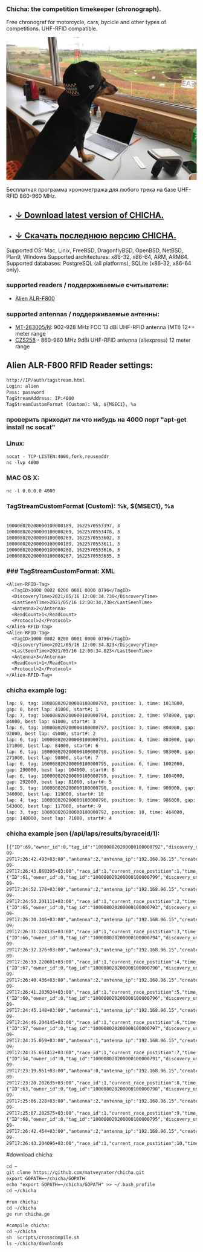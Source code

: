 ### Chicha: the competition timekeeper (chronograph).

Free chronograf for motorcycle, cars, bycicle and other types of competitions. 
UHF-RFID compatible. 

<img src="https://raw.githubusercontent.com/matveynator/chicha/main/chicha.jpg" width="600">

Бесплатная программа хронометража для любого трека на базе UHF-RFID 860-960 MHz. 

- ## [↓ Download latest version of CHICHA.](http://files.matveynator.ru/chicha/) 
- ## [↓ Скачать последнюю версию CHICHA.](http://files.matveynator.ru/chicha/)

Supported OS: Mac, Linix, FreeBSD, DragonflyBSD, OpenBSD, NetBSD, Plan9, Windows
Supported architectures: x86-32, x86-64, ARM, ARM64. 
Supported databases: PostgreSQL (all platforms), SQLite (x86-32, x86-64 only).

###  supported readers / поддерживаемые считыватели: 

- [Alien ALR-F800](https://www.alientechnology.com/products/readers/alr-f800/)


### supported antennas / поддерживаемые антенны:

- [MT-263005/N](https://www.arcantenna.com/products/mt-263005-n-902-928-mhz-fcc-13-dbi-dbi-linear-v-h-polarity-directional-antenna-with-n-female-termination): 902-928 MHz FCC 13 dBi UHF-RFID antenna (MTI) 12++ meter range
- [CZS258](https://aliexpress.ru/item/32891562027.html) -  860-960 MHz 9dBi UHF-RFID antenna (aliexpress) 12 meter range


## Alien ALR-F800 RFID Reader settings:

```
http://IP/auth/tagstream.html
Login: alien
Pass: password
TagStreamAddress: IP:4000 
TagStreamCustomFormat (Custom): %k, ${MSEC1}, %a
```

### проверить приходит ли что нибудь на 4000 порт "apt-get install nc socat"
### Linux:
```
socat - TCP-LISTEN:4000,fork,reuseaddr 
nc -lvp 4000
```
### MAC OS X:
```
nc -l 0.0.0.0 4000
```


### TagStreamCustomFormat (Custom): %k, ${MSEC1}, %a
```

100008020200000100000189, 1622570553397, 3
100008020200000100000269, 1622570553478, 3
100008020200000100000269, 1622570553602, 3
100008020200000100000189, 1622570553611, 3
100008020200000100000268, 1622570553616, 3
100008020200000100000267, 1622570553635, 3
```

### ### TagStreamCustomFormat: XML
```
<Alien-RFID-Tag>
  <TagID>1000 0802 0200 0001 0000 0796</TagID>
  <DiscoveryTime>2021/05/16 12:00:34.730</DiscoveryTime>
  <LastSeenTime>2021/05/16 12:00:34.730</LastSeenTime>
  <Antenna>2</Antenna>
  <ReadCount>1</ReadCount>
  <Protocol>2</Protocol>
</Alien-RFID-Tag>
<Alien-RFID-Tag>
  <TagID>1000 0802 0200 0001 0000 0796</TagID>
  <DiscoveryTime>2021/05/16 12:00:34.823</DiscoveryTime>
  <LastSeenTime>2021/05/16 12:00:34.823</LastSeenTime>
  <Antenna>3</Antenna>
  <ReadCount>1</ReadCount>
  <Protocol>2</Protocol>
</Alien-RFID-Tag>
```

### chicha example log:
```
lap: 9, tag: 100008020200000100000793, position: 1, time: 1013000, gap: 0, best lap: 41000, start#: 1 
lap: 7, tag: 100008020200000100000794, position: 2, time: 978000, gap: 84000, best lap: 61000, start#: 3 
lap: 6, tag: 100008020200000100000797, position: 3, time: 804000, gap: 92000, best lap: 45000, start#: 2 
lap: 6, tag: 100008020200000100000791, position: 4, time: 883000, gap: 171000, best lap: 84000, start#: 6 
lap: 6, tag: 100008020200000100000798, position: 5, time: 983000, gap: 271000, best lap: 98000, start#: 7 
lap: 6, tag: 100008020200000100000795, position: 6, time: 1002000, gap: 290000, best lap: 104000, start#: 8 
lap: 6, tag: 100008020200000100000799, position: 7, time: 1004000, gap: 292000, best lap: 81000, start#: 5 
lap: 5, tag: 100008020200000100000790, position: 8, time: 900000, gap: 340000, best lap: 119000, start#: 10 
lap: 4, tag: 100008020200000100000796, position: 9, time: 986000, gap: 543000, best lap: 117000, start#: 9 
lap: 3, tag: 100008020200000100000792, position: 10, time: 464000, gap: 148000, best lap: 71000, start#: 4 
```

### chicha example json (/api/laps/results/byraceid/1):
```
[{"ID":69,"owner_id":0,"tag_id":"100008020200000100000792","discovery_unix_time":1632925602493,"discovery_time":"2021-09-29T17:26:42.493+03:00","antenna":2,"antenna_ip":"192.168.96.15","created_at":"2021-09-29T17:26:43.860395+03:00","race_id":1,"current_race_postition":1,"time_behind_the_leader":0,"lap_number":8,"lap_time":105286,"lap_postition":1,"lap_is_current":1,"best_lap_time":84187,"best_lap_postition":5,"race_total_time":948606,"better_or_worse_lap_time":-21099},{"ID":61,"owner_id":0,"tag_id":"100008020200000100000799","discovery_unix_time":1632925492178,"discovery_time":"2021-09-29T17:24:52.178+03:00","antenna":2,"antenna_ip":"192.168.96.15","created_at":"2021-09-29T17:24:53.201111+03:00","race_id":1,"current_race_postition":2,"time_behind_the_leader":110315,"lap_number":7,"lap_time":121365,"lap_postition":1,"lap_is_current":1,"best_lap_time":80163,"best_lap_postition":4,"race_total_time":838291,"better_or_worse_lap_time":-41202},{"ID":65,"owner_id":0,"tag_id":"100008020200000100000793","discovery_unix_time":1632925590346,"discovery_time":"2021-09-29T17:26:30.346+03:00","antenna":2,"antenna_ip":"192.168.96.15","created_at":"2021-09-29T17:26:31.224135+03:00","race_id":1,"current_race_postition":3,"time_behind_the_leader":98168,"lap_number":7,"lap_time":66035,"lap_postition":3,"lap_is_current":1,"best_lap_time":34160,"best_lap_postition":1,"race_total_time":936459,"better_or_worse_lap_time":-31875},{"ID":66,"owner_id":0,"tag_id":"100008020200000100000794","discovery_unix_time":1632925592376,"discovery_time":"2021-09-29T17:26:32.376+03:00","antenna":3,"antenna_ip":"192.168.96.15","created_at":"2021-09-29T17:26:33.220601+03:00","race_id":1,"current_race_postition":4,"time_behind_the_leader":100198,"lap_number":7,"lap_time":321863,"lap_postition":4,"lap_is_current":1,"best_lap_time":86166,"best_lap_postition":7,"race_total_time":938489,"better_or_worse_lap_time":-235697},{"ID":67,"owner_id":0,"tag_id":"100008020200000100000790","discovery_unix_time":1632925600436,"discovery_time":"2021-09-29T17:26:40.436+03:00","antenna":2,"antenna_ip":"192.168.96.15","created_at":"2021-09-29T17:26:41.203934+03:00","race_id":1,"current_race_postition":5,"time_behind_the_leader":108258,"lap_number":7,"lap_time":124346,"lap_postition":5,"lap_is_current":1,"best_lap_time":86176,"best_lap_postition":8,"race_total_time":946549,"better_or_worse_lap_time":-38170},{"ID":60,"owner_id":0,"tag_id":"100008020200000100000796","discovery_unix_time":1632925485148,"discovery_time":"2021-09-29T17:24:45.148+03:00","antenna":1,"antenna_ip":"192.168.96.15","created_at":"2021-09-29T17:24:46.204145+03:00","race_id":1,"current_race_postition":6,"time_behind_the_leader":214635,"lap_number":6,"lap_time":88227,"lap_postition":5,"lap_is_current":1,"best_lap_time":88227,"best_lap_postition":9,"race_total_time":831261,"better_or_worse_lap_time":0},{"ID":57,"owner_id":0,"tag_id":"100008020200000100000797","discovery_unix_time":1632925475059,"discovery_time":"2021-09-29T17:24:35.059+03:00","antenna":1,"antenna_ip":"192.168.96.15","created_at":"2021-09-29T17:24:35.661412+03:00","race_id":1,"current_race_postition":7,"time_behind_the_leader":298796,"lap_number":5,"lap_time":73083,"lap_postition":7,"lap_is_current":1,"best_lap_time":68091,"best_lap_postition":2,"race_total_time":821172,"better_or_worse_lap_time":-4992},{"ID":54,"owner_id":0,"tag_id":"100008020200000100000791","discovery_unix_time":1632925399951,"discovery_time":"2021-09-29T17:23:19.951+03:00","antenna":0,"antenna_ip":"192.168.96.15","created_at":"2021-09-29T17:23:20.202635+03:00","race_id":1,"current_race_postition":8,"time_behind_the_leader":342986,"lap_number":4,"lap_time":105221,"lap_postition":7,"lap_is_current":1,"best_lap_time":85176,"best_lap_postition":6,"race_total_time":746064,"better_or_worse_lap_time":-20045},{"ID":63,"owner_id":0,"tag_id":"100008020200000100000798","discovery_unix_time":1632925506228,"discovery_time":"2021-09-29T17:25:06.228+03:00","antenna":2,"antenna_ip":"192.168.96.15","created_at":"2021-09-29T17:25:07.202575+03:00","race_id":1,"current_race_postition":9,"time_behind_the_leader":449263,"lap_number":4,"lap_time":100227,"lap_postition":9,"lap_is_current":1,"best_lap_time":75142,"best_lap_postition":3,"race_total_time":852341,"better_or_worse_lap_time":-25085},{"ID":68,"owner_id":0,"tag_id":"100008020200000100000795","discovery_unix_time":1632925602464,"discovery_time":"2021-09-29T17:26:42.464+03:00","antenna":2,"antenna_ip":"192.168.96.15","created_at":"2021-09-29T17:26:43.204096+03:00","race_id":1,"current_race_postition":10,"time_behind_the_leader":545499,"lap_number":4,"lap_time":124344,"lap_postition":10,"lap_is_current":1,"best_lap_time":97264,"best_lap_postition":10,"race_total_time":948577,"better_or_worse_lap_time":-27080}]
```

#download chicha:
```
cd ~
git clone https://github.com/matveynator/chicha.git
export GOPATH=~/chicha/GOPATH
echo "export GOPATH=~/chicha/GOPATH" >> ~/.bash_profile
cd ~/chicha
```

```
#run chicha:  
cd ~/chicha
go run chicha.go
```

```
#compile chicha:
cd ~/chicha
sh  Scripts/crosscompile.sh
ls ~/chicha/downloads
```

